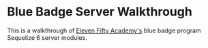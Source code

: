 # Blue Badge Server Walkthrough

This is a walkthrough of [Eleven Fifty Academy's](https://elevenfifty.org/) blue badge program Sequelize 6 server modules.
